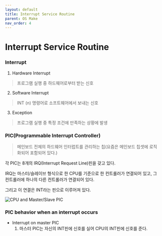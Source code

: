 ```yaml
---
layout: default
title: Interrupt Service Routine
parent: OS Make
nav_order: 4
---
```


# Interrupt Service Routine

### Interrupt
1.  Hardware Interrupt
>프로그램 실행 중 하드웨어로부터 받는 신호
2.  Software Interrupt
>INT (n) 명령어로 소프트웨어에서 보내는 신호
3.  Exception
>프로그램 실행 중 특정 조건에 만족하는 상황에 발생

### PIC(Programmable Interrupt Controller)
>메인보드 전체의 하드웨어 인터럽트를 관리하는 칩(요즘은 메인보드 칩셋에 로직화되어 포함되어 있다.)

각 PIC는 8개의 IRQ(Interrupt Request Line)핀을 갖고 있다.

IRQ는 마스터/슬레이브 형식으로 한 CPU를 기준으로 한 컨트롤러가 연결되어 있고, 그 컨트롤러에 하나의 다른 컨트롤러가 연결되어 있다.

그리고 이 연결은 INT라는 핀으로 이루어져 있다.

![CPU and Master/Slave PIC](https://t1.daumcdn.net/cfile/tistory/2474A93653FA924D12)

### PIC behavior when an interrupt occurs

* Interrupt on master PIC
    1. 마스터 PIC는 자신의 INT핀에 신호를 실어 CPU의 INT핀에 신호를 준다.